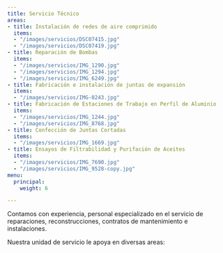 ```yaml
---
title: Servicio Técnico
areas:
- title: Instalación de redes de aire comprimido
  items:
  - "/images/servicios/DSC07415.jpg"
  - "/images/servicios/DSC07419.jpg"
- title: Reparación de Bombas
  items:
  - "/images/servicios/IMG_1290.jpg"
  - "/images/servicios/IMG_1294.jpg"
  - "/images/servicios/IMG_6249.jpg"
- title: Fabricación e instalación de juntas de expansión
  items:
  - "/images/servicios/IMG-0243.jpg"
- title: Fabricación de Estaciones de Trabajo en Perfil de Aluminio
  items:
  - "/images/servicios/IMG_1244.jpg"
  - "/images/servicios/IMG_8768.jpg"
- title: Confección de Juntas Cortadas
  items:
  - "/images/servicios/IMG_1669.jpg"
- title: Ensayos de Filtrabilidad y Purifación de Aceites
  items:
  - "/images/servicios/IMG_7690.jpg"
  - "/images/servicios/IMG_9528-copy.jpg"
menu:
  principal:
    weight: 6

---
```

Contamos con experiencia, personal especializado en el servicio de reparaciones, reconstrucciones, contratos de mantenimiento e instalaciones.

Nuestra unidad de servicio le apoya en diversas areas: